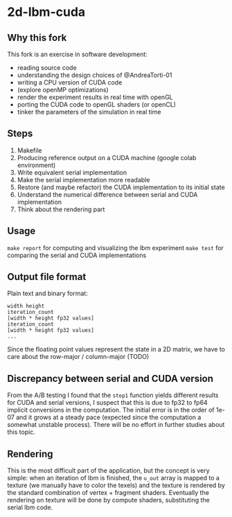 # 2d-lbm-cuda


## Why this fork
This fork is an exercise in software development:
 * reading source code
 * understanding the design choices of @AndreaTorti-01
 * writing a CPU version of CUDA code
 * (explore openMP optimizations)
 * render the experiment results in real time with openGL
 * porting the CUDA code to openGL shaders (or openCL)
 * tinker the parameters of the simulation in real time


## Steps
 1. Makefile
 2. Producing reference output on a CUDA machine (google colab environment)
 3. Write equivalent serial implementation
 4. Make the serial implementation more readable
 5. Restore (and maybe refactor) the CUDA implementation to its initial state
 6. Understand the numerical difference between serial and CUDA implementation
 7. Think about the rendering part


## Usage
`make report` for computing and visualizing the lbm experiment
`make test` for comparing the serial and CUDA implementations


## Output file format
Plain text and binary format:

```
width height
iteration_count
[width * height fp32 values]
iteration_count
[width * height fp32 values]
...
```

Since the floating point values represent the state in a 2D matrix, we have to care about the row-major / column-major (TODO)


## Discrepancy between serial and CUDA version
From the A/B testing I found that the `step1` function yields different results for CUDA and serial versions, I suspect that this is due to fp32 to fp64 implicit conversions in the computation. The initial error is in the order of 1e-07 and it grows at a steady pace (expected since the computation a somewhat unstable process). There will be no effort in further studies about this topic.


## Rendering
This is the most difficult part of the application, but the concept is very simple: when an iteration of lbm is finished, the `u_out` array is mapped to a texture (we manually have to color the texels) and the texture is rendered by the standard combination of vertex + fragment shaders. Eventually the rendering on texture will be done by compute shaders, substituting the serial lbm code.
